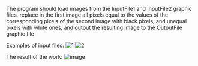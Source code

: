 The program should load images from the InputFile1 and InputFile2 graphic files, replace in the first image all pixels equal to the values of the corresponding pixels of the second image with black pixels, and unequal pixels with white ones, and output the resulting image to the OutputFile graphic file


Examples of input files:
![1](https://github.com/fewHoursLater/Python/assets/84395151/ed464375-a4cb-49d8-a3da-9d40680bcdd3)
![2](https://github.com/fewHoursLater/Python/assets/84395151/61dd0d48-abb3-4528-9f04-1847c490a1b9)

The result of the work:
![image](https://github.com/fewHoursLater/Python/assets/84395151/f232d5ae-35d7-49e5-a40b-4d4354cb3bf2)

